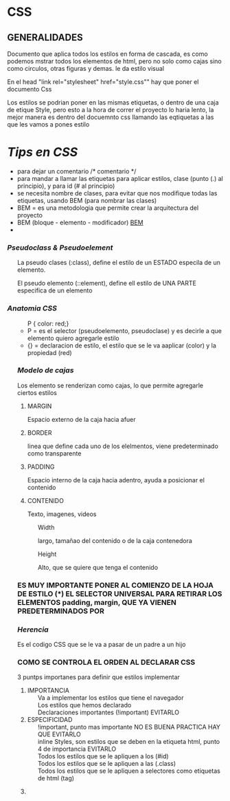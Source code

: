 # CSS 

## __GENERALIDADES__

<p>Documento que aplica todos los estilos en forma de cascada, es como podemos mstrar todos los elementos de html, pero no solo como cajas sino como circulos, otras figuras y demas. le da estilo visual </p>

<p>En el head "link rel="stylesheet" href="style.css"" hay que poner el documento Css</p>

<P>Los estilos se podrian poner en las mismas etiquetas, o dentro de una caja de etique Style, pero esto a la hora de correr el proyecto lo haria lento, la mejor manera es dentro del docuemnto css llamando las eqtiquetas a las que les vamos a pones estilo</P>

# _Tips en CSS_

<ul>
    <li> para dejar un comentario /* comentario */</li>
    <li>para mandar a llamar las etiquetas para aplicar estilos, clase (punto (.) al principio), y para id (# al principio)</li>
    <li>se necesita nombre de clases, para evitar que nos modifique todas las etiquetas, usando BEM (para nombrar las clases)</li>
    <li>BEM = es una metodologia que permite crear la arquitectura del proyecto</li>
    <li>BEM (bloque - elemento - modificador) <a href="https://9elements.com/bem-cheat-sheet">BEM</a></li>
    <li></li>



    
</ul>

### _Pseudoclass & Pseudoelement_

<ul>
    <p>La pseudo clases (:class), define el estilo de un ESTADO especila de un elemento.</P>

<p>El pseudo elemento (::element), define ell estilo de UNA PARTE especifica de un elemento</p>
</ul>


### _Anatomia CSS_

<ol>
    <ul> P { color: red;}
        <li>
            P = es el selector (pseudoelemento, pseudoclase)
            y es decirle a que elemento quiero agregarle estilo
        </li>
        <li> 
            {} = declaracion de estilo, el estilo que se le va aaplicar (color) y la propiedad (red)
        </li>
    </ul>


### _Modelo de cajas_

<p>Los elemento se renderizan como cajas, lo que permite agregarle ciertos estilos</p>
<ol>
    <li> MARGIN
        <p>
           Espacio externo de la caja hacia afuer
        </p>
    </li>
    <li> BORDER
        <p>
            linea que define cada uno de los elelmentos, viene predeterminado como transparente
        </p>
    </li>
    <li> PADDING
        <p>
            Espacio interno de la caja hacia adentro, ayuda a posicionar el contenido
        </p>
    </li>
    <li> CONTENIDO
        <p>
            Texto, imagenes, videos
        </p>
        <ul>Width
            <p>largo, tamañao del contenido o de la caja contenedora
            </p>
        </ul>
        <ul>Height
            <p>Alto, que se quiere que tenga el contenido
            </p>
        </ul>
    </li>
</ol>

### __ES MUY IMPORTANTE PONER AL COMIENZO DE LA HOJA DE ESTILO (*) EL SELECTOR UNIVERSAL PARA RETIRAR LOS ELEMENTOS padding, margin, QUE YA VIENEN PREDETERMINADOS POR__

### _Herencia_

<p>Es el codigo CSS que se le va a pasar de un padre a un hijo</p>

### __COMO SE CONTROLA EL ORDEN AL DECLARAR CSS__
<p>3 puntps importanes para definir que estilos implementar</P>

<ol>
    <li> IMPORTANCIA     
         <ul>Va a implementar los estilos que tiene el navegador</ul>
         <ul>Los estilos que hemos declarado</ul>  
         <ul>Declaraciones importantes (!important) EVITARLO</ul>
    </li>
    <li> ESPECIFICIDAD
         <ul> !important, punto mas importante NO ES BUENA PRACTICA HAY QUE EVITARLO</ul>
         <ul>inline Styles, son estilos que se deben en la etiqueta html, punto 4 de importancia EVITARLO</ul>  
         <ul> Todos los estilos que se le apliquen a los (#id)</ul>
         <ul> Todos los estilos que se le apliquen a las (.class)</ul>
         <ul> Todos los estilos que se le apliquen a selectores como etiquetas de html (tag)</ul> 
    </li>
    <li> 
        <p>
        </p>
    </li>
</ol>